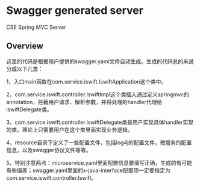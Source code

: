 # Swagger generated server

CSE Spring MVC Server


## Overview
这里的代码是根据用户提供的swagger.yaml文件自动生成。生成的代码总的来说分成以下几类：

1，入口main函数在com.service.iswift.IswiftApplication这个类中。

2，com.service.iswift.controller.IswiftImpl这个类插入通过定义springmvc的annotation，拦截用户请求、解析参数，并将处理的handler代理给iswiftDelegate类。

3，com.service.iswift.controller.IswiftDelegate类是用户实现具体handler实现的类，理论上只需要用户在这个类里面实现业务逻辑。


4，resource目录下定义了一些配置文件，包括log4j的配置文件，微服务的配置信息，以及swagger协议文件等等。

5，特别注意两点：microservice.yaml里面配置信息要填写正确，生成的有可能有些偏差；swagger.yaml里面的x-java-interface配置项一定要指定为com.service.iswift.controller.Iswift。
